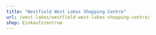 ```yaml
---
title: "Westfield West Lakes Shopping Centre"
url: /west-lakes/westfield-west-lakes-shopping-centre/
shop: Einkaufszentrum
---
```

